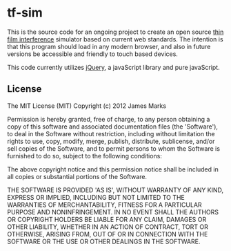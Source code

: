 tf-sim
=====================================================================================================================================
This is the source code for an ongoing project to create an open source [thin film interference](http://en.wikipedia.org/wiki/Thin-film_interference)
simulator based on current web standards. The intention is that this program should load in any modern browser, and also in future versions be accessible and friendly to touch
based devices. 

This code currently utilizes [jQuery](http://en.wikipedia.org/wiki/Thin-film_interference), a javaScript library and pure javaScript. 
    

## License

The MIT License (MIT)
Copyright (c) 2012 James Marks

Permission is hereby granted, free of charge, to any person obtaining
a copy of this software and associated documentation files (the
'Software'), to deal in the Software without restriction, including
without limitation the rights to use, copy, modify, merge, publish,
distribute, sublicense, and/or sell copies of the Software, and to
permit persons to whom the Software is furnished to do so, subject to
the following conditions:

The above copyright notice and this permission notice shall be
included in all copies or substantial portions of the Software.

THE SOFTWARE IS PROVIDED 'AS IS', WITHOUT WARRANTY OF ANY KIND,
EXPRESS OR IMPLIED, INCLUDING BUT NOT LIMITED TO THE WARRANTIES OF
MERCHANTABILITY, FITNESS FOR A PARTICULAR PURPOSE AND NONINFRINGEMENT.
IN NO EVENT SHALL THE AUTHORS OR COPYRIGHT HOLDERS BE LIABLE FOR ANY
CLAIM, DAMAGES OR OTHER LIABILITY, WHETHER IN AN ACTION OF CONTRACT,
TORT OR OTHERWISE, ARISING FROM, OUT OF OR IN CONNECTION WITH THE
SOFTWARE OR THE USE OR OTHER DEALINGS IN THE SOFTWARE.
